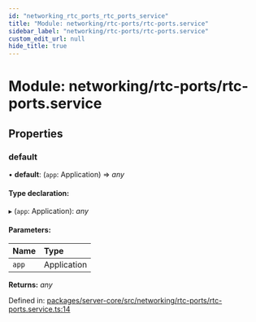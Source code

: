 ```yaml
---
id: "networking_rtc_ports_rtc_ports_service"
title: "Module: networking/rtc-ports/rtc-ports.service"
sidebar_label: "networking/rtc-ports/rtc-ports.service"
custom_edit_url: null
hide_title: true
---
```


# Module: networking/rtc-ports/rtc-ports.service

## Properties

### default

• **default**: (`app`: Application) => *any*

#### Type declaration:

▸ (`app`: Application): *any*

#### Parameters:

Name | Type |
:------ | :------ |
`app` | Application |

**Returns:** *any*

Defined in: [packages/server-core/src/networking/rtc-ports/rtc-ports.service.ts:14](https://github.com/xr3ngine/xr3ngine/blob/673ad6a5f/packages/server-core/src/networking/rtc-ports/rtc-ports.service.ts#L14)
